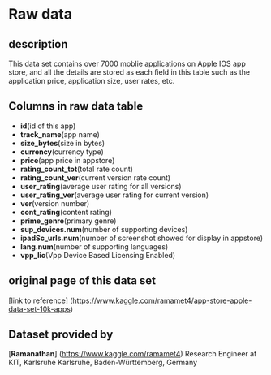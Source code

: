 # Raw data

## description
This data set contains over 7000 moblie applications on Apple IOS app store, and all the details are stored as each field in this table such as the application price, application size, user rates, etc.

## Columns in raw data table
- **id**(id of this app)
- **track_name**(app name)
- **size_bytes**(size in bytes)
- **currency**(currency type)
- **price**(app price in appstore)
- **rating_count_tot**(total rate count)
- **rating_count_ver**(current version rate count) 
- **user_rating**(average user rating for all versions)
- **user_rating_ver**(average user rating for current version)
- **ver**(version number)
- **cont_rating**(content rating)
- **prime_genre**(primary genre)
- **sup_devices.num**(number of supporting devices)
- **ipadSc_urls.num**(number of screenshot showed for display in appstore)
- **lang.num**(number of supporting languages)
- **vpp_lic**(Vpp Device Based Licensing Enabled)

## original page of this data set
[link to reference] (https://www.kaggle.com/ramamet4/app-store-apple-data-set-10k-apps)

## Dataset provided by
[**Ramanathan**] (https://www.kaggle.com/ramamet4)
Research Engineer at KIT, Karlsruhe Karlsruhe, Baden-Württemberg, Germany
